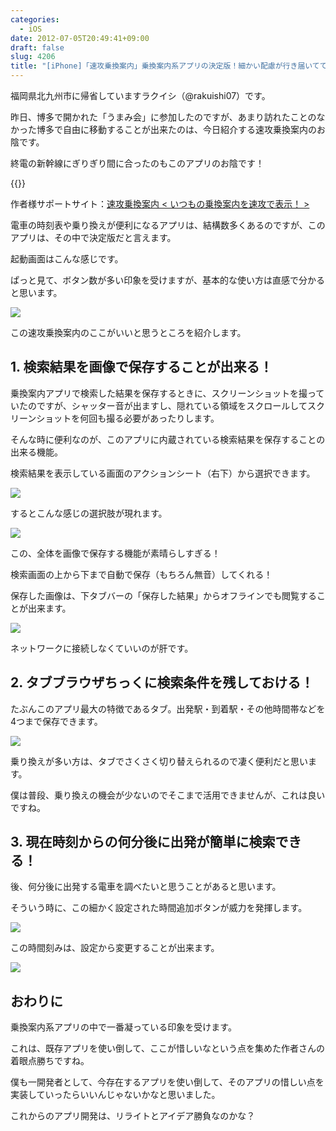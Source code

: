 ```yaml
---
categories:
  - iOS
date: 2012-07-05T20:49:41+09:00
draft: false
slug: 4206
title: "[iPhone]「速攻乗換案内」乗換案内系アプリの決定版！細かい配慮が行き届いてて便利！"
---
```


福岡県北九州市に帰省していますラクイシ（@rakuishi07）です。

昨日、博多で開かれた「うまみ会」に参加したのですが、あまり訪れたことのなかった博多で自由に移動することが出来たのは、今日紹介する速攻乗換案内のお陰です。

終電の新幹線にぎりぎり間に合ったのもこのアプリのお陰です！

{{<app id="534963507" title="速攻乗換案内 1.0.1（￥250）" src="http://a5.mzstatic.com/us/r1000/091/Purple/v4/52/39/d1/5239d113-a83d-909f-9f24-4f5821e6f10c/2v4H8sItRbkMPXaHDq0kpg-temp-upload.iwexruzn.100x100-75.png">}}

作者様サポートサイト：[速攻乗換案内 < いつもの乗換案内を速攻で表示！ >](http://norikaemax.com/)

電車の時刻表や乗り換えが便利になるアプリは、結構数多くあるのですが、このアプリは、その中で決定版だと言えます。

起動画面はこんな感じです。

ぱっと見て、ボタン数が多い印象を受けますが、基本的な使い方は直感で分かると思います。

![](/images/2012/07/4206_1.png)

この速攻乗換案内のここがいいと思うところを紹介します。

## 1. 検索結果を画像で保存することが出来る！

乗換案内アプリで検索した結果を保存するときに、スクリーンショットを撮っていたのですが、シャッター音が出ますし、隠れている領域をスクロールしてスクリーンショットを何回も撮る必要があったりします。

そんな時に便利なのが、このアプリに内蔵されている検索結果を保存することの出来る機能。

検索結果を表示している画面のアクションシート（右下）から選択できます。

![](/images/2012/07/4206_2.png)

するとこんな感じの選択肢が現れます。

![](/images/2012/07/4206_3.png)

この、全体を画像で保存する機能が素晴らしすぎる！

検索画面の上から下まで自動で保存（もちろん無音）してくれる！

保存した画像は、下タブバーの「保存した結果」からオフラインでも閲覧することが出来ます。

![](/images/2012/07/4206_4.png)

ネットワークに接続しなくていいのが肝です。

## 2. タブブラウザちっくに検索条件を残しておける！

たぶんこのアプリ最大の特徴であるタブ。出発駅・到着駅・その他時間帯などを4つまで保存できます。

![](/images/2012/07/4206_5.png)

乗り換えが多い方は、タブでさくさく切り替えられるので凄く便利だと思います。

僕は普段、乗り換えの機会が少ないのでそこまで活用できませんが、これは良いですね。

## 3. 現在時刻からの何分後に出発が簡単に検索できる！

後、何分後に出発する電車を調べたいと思うことがあると思います。

そういう時に、この細かく設定された時間追加ボタンが威力を発揮します。

![](/images/2012/07/4206_6.png)

この時間刻みは、設定から変更することが出来ます。

![](/images/2012/07/4206_7.png)

## おわりに

乗換案内系アプリの中で一番凝っている印象を受けます。

これは、既存アプリを使い倒して、ここが惜しいなという点を集めた作者さんの着眼点勝ちですね。

僕も一開発者として、今存在するアプリを使い倒して、そのアプリの惜しい点を実装していったらいいんじゃないかなと思いました。

これからのアプリ開発は、リライトとアイデア勝負なのかな？
